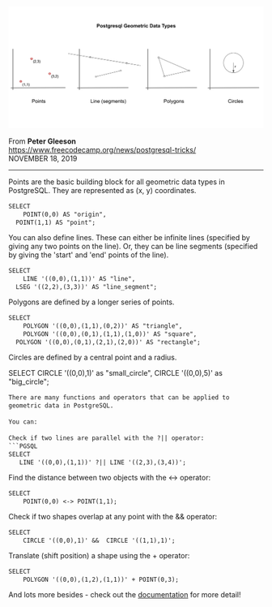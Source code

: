 ![](Geometry.png)

From **Peter Gleeson**  
https://www.freecodecamp.org/news/postgresql-tricks/  
NOVEMBER 18, 2019

---

Points are the basic building block for all geometric data types in PostgreSQL. They are represented as (x, y) coordinates.

```PGSQL
SELECT
	POINT(0,0) AS "origin",
  POINT(1,1) AS "point";
 ```
 
You can also define lines. These can either be infinite lines (specified by giving any two points on the line). Or, they can be line segments (specified by giving the 'start' and 'end' points of the line).

```PGSQL
SELECT
	LINE '((0,0),(1,1))' AS "line",
  LSEG '((2,2),(3,3))' AS "line_segment";
```

Polygons are defined by a longer series of points.

```PGSQL
SELECT
	POLYGON '((0,0),(1,1),(0,2))' AS "triangle",
	POLYGON '((0,0),(0,1),(1,1),(1,0))' AS "square",
  POLYGON '((0,0),(0,1),(2,1),(2,0))' AS "rectangle";
 ```
 
Circles are defined by a central point and a radius.

SELECT
	CIRCLE '((0,0),1)' as "small_circle",
  CIRCLE '((0,0),5)' as "big_circle";
 ```
There are many functions and operators that can be applied to geometric data in PostgreSQL.

You can:

Check if two lines are parallel with the ?|| operator:
```PGSQL
SELECT
	LINE '((0,0),(1,1))' ?|| LINE '((2,3),(3,4))';
 ```
Find the distance between two objects with the <-> operator:
```PGSQL
SELECT 
	POINT(0,0) <-> POINT(1,1);
 ```
Check if two shapes overlap at any point with the && operator:
```PGSQL
SELECT
	CIRCLE '((0,0),1)' &&  CIRCLE '((1,1),1)';
 ```
Translate (shift position) a shape using the + operator:
```PGSQL
SELECT
	POLYGON '((0,0),(1,2),(1,1))' + POINT(0,3);
 ```
And lots more besides - check out the [documentation](https://www.postgresql.org/docs/12/functions-geometry.html) for more detail!
